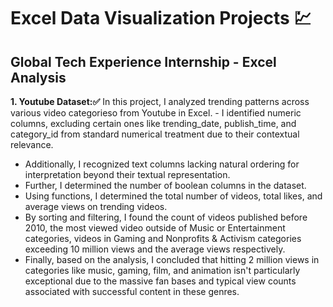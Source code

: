 # Excel Data Visualization Projects 💹 
## Global Tech Experience Internship - Excel Analysis

**1. Youtube Dataset:✅** In this project, I analyzed trending patterns across various video categorieso from Youtube in Excel. - I identified numeric columns, excluding certain ones like trending_date, publish_time, and category_id from standard numerical treatment due to their contextual relevance. 
- Additionally, I recognized text columns lacking natural ordering for interpretation beyond their textual representation.
- Further, I determined the number of boolean columns in the dataset. 
- Using functions, I determined the total number of videos, total likes, and average views on trending videos. 
- By sorting and filtering, I found the count of videos published before 2010, the most viewed video outside of Music or Entertainment categories, videos in Gaming and Nonprofits & Activism categories exceeding 10 million views and the average views respectively. 
- Finally, based on the analysis, I concluded that hitting 2 million views in categories like music, gaming, film, and animation isn't particularly exceptional due to the massive fan bases and typical view counts associated with successful content in these genres.
